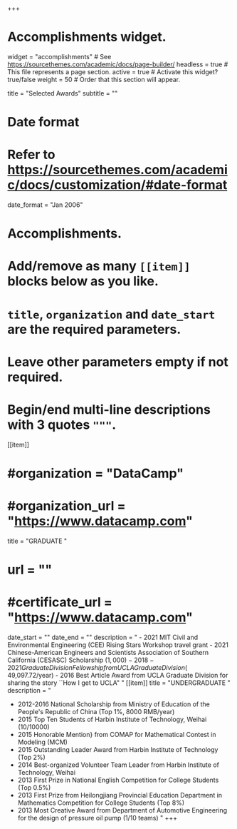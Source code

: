 +++
# Accomplishments widget.
widget = "accomplishments"  # See https://sourcethemes.com/academic/docs/page-builder/
headless = true  # This file represents a page section.
active = true  # Activate this widget? true/false
weight = 50  # Order that this section will appear.

title = "Selected Awards"
subtitle = ""

# Date format
#   Refer to https://sourcethemes.com/academic/docs/customization/#date-format
date_format = "Jan 2006"

# Accomplishments.
#   Add/remove as many `[[item]]` blocks below as you like.
#   `title`, `organization` and `date_start` are the required parameters.
#   Leave other parameters empty if not required.
#   Begin/end multi-line descriptions with 3 quotes `"""`.
[[item]]
#  #organization = "DataCamp"
#  #organization_url = "https://www.datacamp.com"
  title = "GRADUATE "
#  url = ""
#  #certificate_url = "https://www.datacamp.com"
  date_start = ""
  date_end = ""
  description = " - 2021      MIT Civil and Environmental Engineering (CEE) Rising Stars Workshop travel grant
                  - 2021      Chinese-American Engineers and Scientists Association of Southern California (CESASC) Scholarship ($1,000)
                  - 2018-2021 Graduate Division Fellowship from UCLA Graduate Division ($ 49,097.72/year)
                  - 2016      Best Article Award from UCLA Graduate Division for sharing the story ``How I get to UCLA"
  "
[[item]]
  title = "UNDERGRADUATE "
  description = "
  * 2012-2016 National Scholarship from Ministry of Education of the People's Republic of China (Top 1%, 8000 RMB/year)
  * 2015      Top Ten Students of Harbin Institute of Technology, Weihai (10/10000)
  * 2015      Honorable Mention} from COMAP for Mathematical Contest in Modeling (MCM)
  * 2015      Outstanding Leader Award from Harbin Institute of Technology (Top 2%)
  * 2014      Best-organized Volunteer Team Leader from Harbin Institute of Technology, Weihai
  * 2013      First Prize in National English Competition for College Students (Top 0.5%)
  * 2013      First Prize from Heilongjiang Provincial Education Department in Mathematics Competition for College Students (Top 8%)
  * 2013      Most Creative Award from Department of Automotive Engineering for the design of pressure oil pump (1/10 teams)
  "
+++

